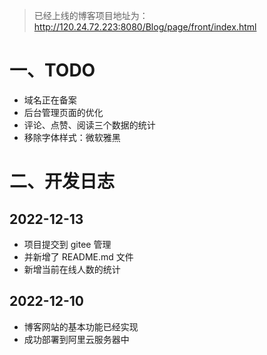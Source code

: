 > 已经上线的博客项目地址为：http://120.24.72.223:8080/Blog/page/front/index.html


# 一、TODO

- 域名正在备案
- 后台管理页面的优化
- 评论、点赞、阅读三个数据的统计
- 移除字体样式：微软雅黑



# 二、开发日志

## 2022-12-13

* 项目提交到 gitee 管理
* 并新增了 README.md 文件
* 新增当前在线人数的统计

## 2022-12-10

- 博客网站的基本功能已经实现
- 成功部署到阿里云服务器中
